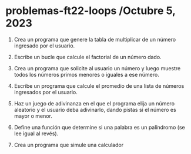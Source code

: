 # problemas-ft22-loops /Octubre 5, 2023

1. Crea un programa que genere la tabla de multiplicar de un número ingresado por el usuario.

2. Escribe un bucle que calcule el factorial de un número dado.

3. Crea un programa que solicite al usuario un número y luego muestre todos los números primos menores o iguales a ese número.

4. Escribe un programa que calcule el promedio de una lista de números ingresados por el usuario.

5. Haz un juego de adivinanza en el que el programa elija un número aleatorio y el usuario deba adivinarlo, dando pistas si el número es mayor o menor.

6. Define una función que determine si una palabra es un palíndromo (se lee igual al revés).

7. Crea un programa que simule una calculador

